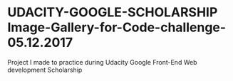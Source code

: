 # UDACITY-GOOGLE-SCHOLARSHIP Image-Gallery-for-Code-challenge-05.12.2017
Project I made to practice during Udacity Google Front-End Web development Scholarship
